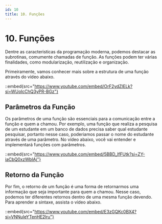 ```yaml
---
id: 10
title: 10. Funções
---
```

# 10. Funções

Dentre as caracteristicas da programação moderna, podemos destacar as subrotinas, comumente chamadas de função. As funções podem ter várias finalidades, como modularização, reutilização e organização.

Primeiramente, vamos conhecer mais sobre a estrutura de uma função através do vídeo abaixo.

::embed{src="https://www.youtube.com/embed/OrF2ydZIELk?si=WUoIcChQ3yPR-BGz"}

## Parâmetros da Função

Os parâmetros de uma função são essenciais para a comunicação entre a função e quem a chamou. Por exemplo, uma função que realiza a pesquisa de um estudante em um banco de dados precisa saber qual estudante pesquisar, portanto nesse caso, poderiamos passar o nome do estudante através de uma parâmetro. No vídeo abaixo, você vai entender e implementará funções com parâmetros. 

::embed{src="https://www.youtube.com/embed/5BBD_IfFUtk?si=ZY-iaCbQ0xzWbIAj"}

## Retorno da Função

Por fim, o retorno de um função é uma forma de retornarmos uma informação que seja importante para quem a chamou. Nesse caso, podemos ter diferentes retornos dentro de uma mesma função devendo. Para aprender a sintaxe, assista o vídeo abaixo.

::embed{src="https://www.youtube.com/embed/E3zGQKc0BX4?si=VNNuIeYTenHE2lru"}